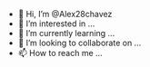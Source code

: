 - 👋 Hi, I’m @Alex28chavez
- 👀 I’m interested in ...
- 🌱 I’m currently learning ...
- 💞️ I’m looking to collaborate on ...
- 📫 How to reach me ...

<!---
Alex28chavez/Alex28chavez is a ✨ special ✨ repository because its `README.md` (this file) appears on your GitHub profile.
You can click the Preview link to take a look at your changes.
--->
